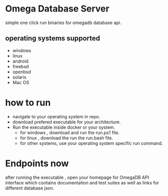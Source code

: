 # Omega Database Server

simple one click run binaries for omegadb database api.


## operating systems supported 
- windows
- linux
- android
- freebsd
- openbsd
- solaris
- Mac OS


# how to run

 - navigate to your operating system in repo.
 - download prefered executable for your architecture.
 - Run the executable inside docker or your system.
    - for windows , download and run the run.ps1 file.
    - for linux , download the run the run.bash file.
    - for other systems, use your operating system specific run command.

# Endpoints now

after running the executable , open your homepage for OmegaDB API interface which 
contains documentation and test suites as well as links for different database json.